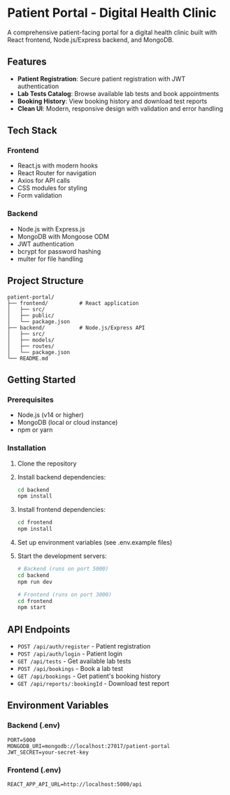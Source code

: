 # Patient Portal - Digital Health Clinic

A comprehensive patient-facing portal for a digital health clinic built with React frontend, Node.js/Express backend, and MongoDB.

## Features

- **Patient Registration**: Secure patient registration with JWT authentication
- **Lab Tests Catalog**: Browse available lab tests and book appointments
- **Booking History**: View booking history and download test reports
- **Clean UI**: Modern, responsive design with validation and error handling

## Tech Stack

### Frontend
- React.js with modern hooks
- React Router for navigation
- Axios for API calls
- CSS modules for styling
- Form validation

### Backend
- Node.js with Express.js
- MongoDB with Mongoose ODM
- JWT authentication
- bcrypt for password hashing
- multer for file handling

## Project Structure

```
patient-portal/
├── frontend/          # React application
│   ├── src/
│   ├── public/
│   └── package.json
├── backend/           # Node.js/Express API
│   ├── src/
│   ├── models/
│   ├── routes/
│   └── package.json
└── README.md
```

## Getting Started

### Prerequisites
- Node.js (v14 or higher)
- MongoDB (local or cloud instance)
- npm or yarn

### Installation

1. Clone the repository
2. Install backend dependencies:
   ```bash
   cd backend
   npm install
   ```

3. Install frontend dependencies:
   ```bash
   cd frontend
   npm install
   ```

4. Set up environment variables (see .env.example files)

5. Start the development servers:
   ```bash
   # Backend (runs on port 5000)
   cd backend
   npm run dev

   # Frontend (runs on port 3000)
   cd frontend
   npm start
   ```

## API Endpoints

- `POST /api/auth/register` - Patient registration
- `POST /api/auth/login` - Patient login
- `GET /api/tests` - Get available lab tests
- `POST /api/bookings` - Book a lab test
- `GET /api/bookings` - Get patient's booking history
- `GET /api/reports/:bookingId` - Download test report

## Environment Variables

### Backend (.env)
```
PORT=5000
MONGODB_URI=mongodb://localhost:27017/patient-portal
JWT_SECRET=your-secret-key
```

### Frontend (.env)
```
REACT_APP_API_URL=http://localhost:5000/api
```
